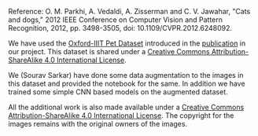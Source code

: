 Reference:
O. M. Parkhi, A. Vedaldi, A. Zisserman and C. V. Jawahar, "Cats and dogs," 2012 IEEE Conference on Computer Vision and Pattern Recognition, 2012, pp. 3498-3505, doi: 10.1109/CVPR.2012.6248092.

We have used the [Oxford-IIIT Pet Dataset](https://www.robots.ox.ac.uk/~vgg/data/pets/) introduced in the  [publication](https://ieeexplore.ieee.org/document/6248092) in our project. This dataset is shared under a [Creative Commons Attribution-ShareAlike 4.0 International License](https://creativecommons.org/licenses/by-sa/4.0/).

We (Sourav Sarkar) have done some data augmentation to the images in this dataset and provided the notebook for the same. In addition we have trained some simple CNN based models on the augmented dataset. 

All the additional work is also made available under a [Creative Commons Attribution-ShareAlike 4.0 International License](https://creativecommons.org/licenses/by-sa/4.0/). The copyright for the images remains with the original owners of the images. 
